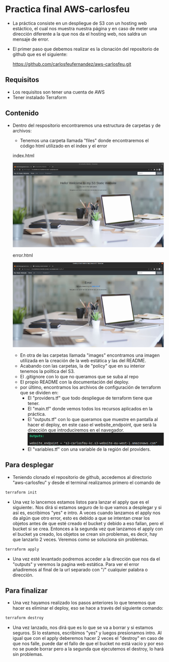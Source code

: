 # Practica final AWS-carlosfeu

- La práctica consiste en un despliegue de S3 con un hosting web estáctico, el cual nos muestra nuestra página y en caso de meter una dirección diferente a la que nos da el hosting web, nos saldra un mensaje de error.

- El primer paso que debemos realizar es la clonación del repositorio de github que es el siguiente:

  https://github.com/carlosfeufernandez/aws-carlosfeu.git

## Requisitos 

- Los requisitos son tener una cuenta de AWS
- Tener instalado Terraform

## Contenido

- Dentro del respositorio encontraremos una estructura de carpetas y de archivos:
    - Tenemos una carpeta llamada "files" donde encontraremos el código html utilizado en el index y el error

    index.html

    ![index](images/index.png)

    error.html

    ![error](images/error.png)

    - En otra de las carpetas llamada "images" encontramos una imagen utilizada en la creación de la web estática y las del README.
    - Acabando con las carpetas, la de "policy" que en su interior tenemos la política del S3.
    - El .gitignore con lo que no queramos que se suba al repo
    - El propio README con la documentación del deploy.
    - por último, encontramos los archivos de configuración de terraform que se dividen en:
        - El "providers.tf" que todo despliegue de terraform tiene que tener.
        - El "main.tf" donde vemos todos los recursos aplicados en la práctica.
        - El "outputs.tf" con lo que queramos que muestre en pantalla al hacer el deploy, en este caso el website_endpoint, que será la dirección que introduciremos en el navegador.
        ![outputs](images/outputs.png)
        - El "variables.tf" con una variable de la región del providers.
        
## Para desplegar

- Teniendo clonado el repositorio de github, accedemos al directorio "aws-carlosfeu" y desde el terminal realizamos primero el comando de
```bash
terraform init
```
- Una vez lo lancemos estamos listos para lanzar el apply que es el siguiente:. Nos dirá si estamos seguro de lo que vamos a desplegar y si así es, escribimos "yes" e intro. A veces cuando lanzamos el apply nos da algún que otro error, esto es debido a que se intentan crear los objetos antes de que esté creado el bucket y debido a eso fallan, pero el bucket si se crea. Entonces a la segunda vez que lanzamos el apply con el bucket ya creado, los objetos se crean sin problemas, es decir, hay que lanzarlo 2 veces. Veremos como se soluciona sin problemas.
```bash
terraform apply
```
- Una vez esté levantado podremos acceder a la dirección que nos da el "outputs" y veremos la pagina web estática. Para ver el error añadiremos al final de la url separado con "/" cualquier palabra o dirección.


## Para finalizar

- Una vez hayamos realizado los pasos anteriores lo que tenemos que hacer es eliminar el deploy, eso se hace a través del siguiente comando:

```bash
terraform destroy
```
- Una vez lanzado, nos dirá que es lo que se va a borrar y si estamos seguros. Si lo estamos, escribimos "yes" y luegos presionamos intro. Al igual que con el apply deberemos hacer 2 veces el "destroy" en caso de que nos falle, puede dar el fallo de que el bucket no está vacío y por eso no se puede borrar pero a la segunda que ejecutemos el destroy, lo hará sin problemas.





